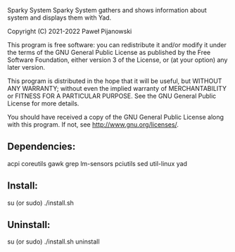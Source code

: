 Sparky System
Sparky System gathers and shows information about system and displays them with Yad.

Copyright (C) 2021-2022 Paweł Pijanowski

This program is free software: you can redistribute it and/or modify
it under the terms of the GNU General Public License as published by
the Free Software Foundation, either version 3 of the License, or
(at your option) any later version.

This program is distributed in the hope that it will be useful,
but WITHOUT ANY WARRANTY; without even the implied warranty of
MERCHANTABILITY or FITNESS FOR A PARTICULAR PURPOSE.  See the
GNU General Public License for more details.

You should have received a copy of the GNU General Public License
along with this program.  If not, see <http://www.gnu.org/licenses/>.

Dependencies:
-------------
acpi coreutils gawk grep lm-sensors pciutils sed util-linux yad

Install:
-------------
su (or sudo) 
./install.sh

Uninstall:
-------------
su (or sudo)
./install.sh uninstall
